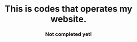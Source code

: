 <h1 align="center">This is codes that operates my website.</h1>



<h3 align="center">Not completed yet!</h3>
